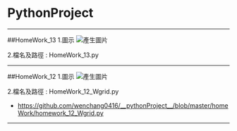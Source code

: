 # __PythonProject__
---
##HomeWork_13
1.圖示
![產生圖片](./images/homework_13.PNG)

2.檔名及路徑 : HomeWork_13.py


---
##HomeWork_12
1.圖示
![產生圖片](./images/homework_12.PNG)

2.檔名及路徑 : HomeWork_12_Wgrid.py
   - https://github.com/wenchang0416/__pythonProject__/blob/master/homeWork/homework_12_Wgrid.py

---
